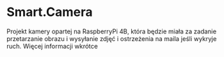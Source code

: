 # Smart.Camera
Projekt kamery opartej na RaspberryPi 4B, która będzie  miała za zadanie przetarzanie obrazu i wysyłanie zdjęć i ostrzeżenia na maila jeśli wykryje ruch.
Więcej informacji wkrótce

